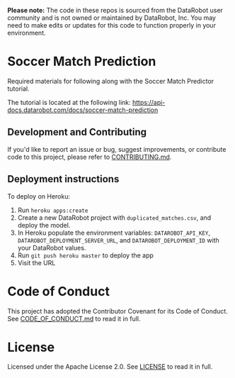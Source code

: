 **Please note:** The code in these repos is sourced from the DataRobot user community and is not owned or maintained by DataRobot, Inc. You may need to make edits or updates for this code to function properly in your environment.

# Soccer Match Prediction

Required materials for following along with the Soccer Match Predictor tutorial.

The tutorial is located at the following link: https://api-docs.datarobot.com/docs/soccer-match-prediction

## Development and Contributing

If you'd like to report an issue or bug, suggest improvements, or contribute code to this project, please refer to [CONTRIBUTING.md](CONTRIBUTING.md).

## Deployment instructions

To deploy on Heroku:

1. Run `heroku apps:create` 
2. Create a new DataRobot project with `duplicated_matches.csv`, and deploy the model.
3. In Heroku populate the environment variables: `DATAROBOT_API_KEY`, `DATAROBOT_DEPLOYMENT_SERVER_URL`, and `DATAROBOT_DEPLOYMENT_ID` with your DataRobot values.
4. Run `git push heroku master` to deploy the app
5. Visit the URL

# Code of Conduct

This project has adopted the Contributor Covenant for its Code of Conduct. 
See [CODE_OF_CONDUCT.md](CODE_OF_CONDUCT.md) to read it in full.

# License

Licensed under the Apache License 2.0. 
See [LICENSE](LICENSE) to read it in full.


